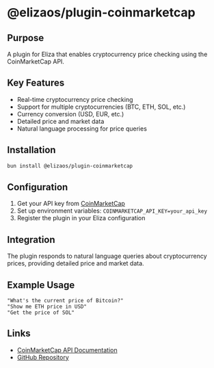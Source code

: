 # @elizaos/plugin-coinmarketcap

## Purpose

A plugin for Eliza that enables cryptocurrency price checking using the CoinMarketCap API.

## Key Features

- Real-time cryptocurrency price checking
- Support for multiple cryptocurrencies (BTC, ETH, SOL, etc.)
- Currency conversion (USD, EUR, etc.)
- Detailed price and market data
- Natural language processing for price queries

## Installation

```bash
bun install @elizaos/plugin-coinmarketcap
```

## Configuration

1. Get your API key from [CoinMarketCap](https://pro.coinmarketcap.com)
2. Set up environment variables: `COINMARKETCAP_API_KEY=your_api_key`
3. Register the plugin in your Eliza configuration

## Integration

The plugin responds to natural language queries about cryptocurrency prices, providing detailed price and market data.

## Example Usage

```plaintext
"What's the current price of Bitcoin?"
"Show me ETH price in USD"
"Get the price of SOL"
```

## Links

- [CoinMarketCap API Documentation](https://coinmarketcap.com/api/documentation/v1/)
- [GitHub Repository](https://github.com/elizaos/eliza/tree/main/packages/plugin-coinmarketcap)
